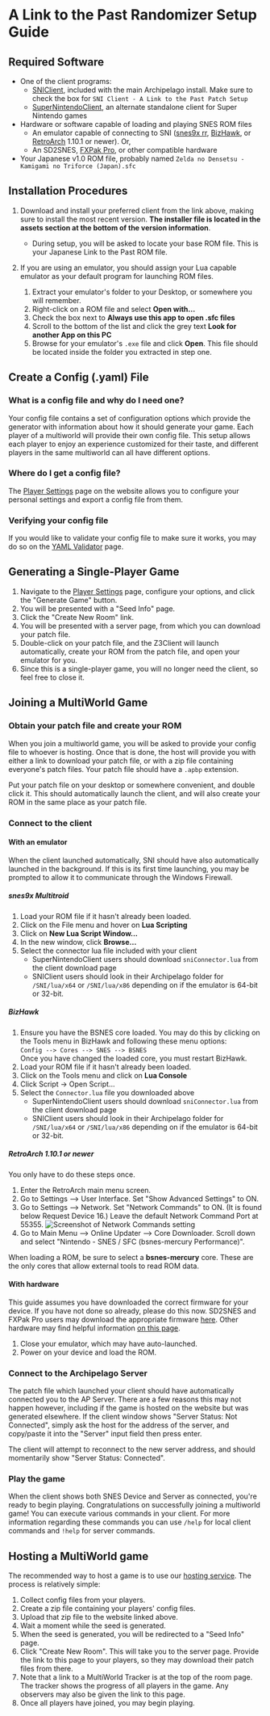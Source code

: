 # A Link to the Past Randomizer Setup Guide

## Required Software

- One of the client programs:
  - [SNIClient](https://github.com/ArchipelagoMW/Archipelago/releases), included with the main 
  Archipelago install. Make sure to check the box for `SNI Client - A Link to the Past Patch Setup`
  - [SuperNintendoClient](https://github.com/ArchipelagoMW/SuperNintendoClient/releases), an alternate standalone
  client for Super Nintendo games
- Hardware or software capable of loading and playing SNES ROM files
    - An emulator capable of connecting to SNI
      ([snes9x rr](https://github.com/gocha/snes9x-rr/releases),
       [BizHawk](http://tasvideos.org/BizHawk.html), or
       [RetroArch](https://retroarch.com?page=platforms) 1.10.1 or newer). Or,
    - An SD2SNES, [FXPak Pro](https://krikzz.com/store/home/54-fxpak-pro.html), or other compatible hardware
- Your Japanese v1.0 ROM file, probably named `Zelda no Densetsu - Kamigami no Triforce (Japan).sfc`

## Installation Procedures

1. Download and install your preferred client from the link above, making sure to install the most recent version.
   **The installer file is located in the assets section at the bottom of the version information**.
    - During setup, you will be asked to locate your base ROM file. This is your Japanese Link to the Past ROM file.

2. If you are using an emulator, you should assign your Lua capable emulator as your default program for launching ROM
   files.
    1. Extract your emulator's folder to your Desktop, or somewhere you will remember.
    2. Right-click on a ROM file and select **Open with...**
    3. Check the box next to **Always use this app to open .sfc files**
    4. Scroll to the bottom of the list and click the grey text **Look for another App on this PC**
    5. Browse for your emulator's `.exe` file and click **Open**. This file should be located inside the folder you
       extracted in step one.

## Create a Config (.yaml) File

### What is a config file and why do I need one?

Your config file contains a set of configuration options which provide the generator with information about how it
should generate your game. Each player of a multiworld will provide their own config file. This setup allows each player
to enjoy an experience customized for their taste, and different players in the same multiworld can all have different
options.

### Where do I get a config file?

The [Player Settings](/games/A%20Link%20to%20the%20Past/player-settings) page on the website allows you to configure
your personal settings and export a config file from them.

### Verifying your config file

If you would like to validate your config file to make sure it works, you may do so on the
[YAML Validator](/mysterycheck) page.

## Generating a Single-Player Game

1. Navigate to the [Player Settings](/games/A%20Link%20to%20the%20Past/player-settings) page, configure your options,
   and click the "Generate Game" button.
2. You will be presented with a "Seed Info" page.
3. Click the "Create New Room" link.
4. You will be presented with a server page, from which you can download your patch file.
5. Double-click on your patch file, and the Z3Client will launch automatically, create your ROM from the patch file, and
   open your emulator for you.
6. Since this is a single-player game, you will no longer need the client, so feel free to close it.

## Joining a MultiWorld Game

### Obtain your patch file and create your ROM

When you join a multiworld game, you will be asked to provide your config file to whoever is hosting. Once that is done,
the host will provide you with either a link to download your patch file, or with a zip file containing everyone's patch
files. Your patch file should have a `.apbp` extension.

Put your patch file on your desktop or somewhere convenient, and double click it. This should automatically launch the
client, and will also create your ROM in the same place as your patch file.

### Connect to the client

#### With an emulator

When the client launched automatically, SNI should have also automatically launched in the background. If this is its
first time launching, you may be prompted to allow it to communicate through the Windows Firewall.

##### snes9x Multitroid

1. Load your ROM file if it hasn't already been loaded.
2. Click on the File menu and hover on **Lua Scripting**
3. Click on **New Lua Script Window...**
4. In the new window, click **Browse...**
5. Select the connector lua file included with your client
    - SuperNintendoClient users should download `sniConnector.lua` from the client download page
    - SNIClient users should look in their Archipelago folder for `/SNI/lua/x64` or `/SNI/lua/x86` depending on if the
      emulator is 64-bit or 32-bit.

##### BizHawk

1. Ensure you have the BSNES core loaded. You may do this by clicking on the Tools menu in BizHawk and following these
   menu options:  
   `Config --> Cores --> SNES --> BSNES`  
   Once you have changed the loaded core, you must restart BizHawk.
2. Load your ROM file if it hasn't already been loaded.
3. Click on the Tools menu and click on **Lua Console**
4. Click Script -> Open Script...
5. Select the `Connector.lua` file you downloaded above
    - SuperNintendoClient users should download `sniConnector.lua` from the client download page
    - SNIClient users should look in their Archipelago folder for `/SNI/lua/x64` or `/SNI/lua/x86` depending on if the
      emulator is 64-bit or 32-bit.

##### RetroArch 1.10.1 or newer

You only have to do these steps once.

1. Enter the RetroArch main menu screen.
2. Go to Settings --> User Interface. Set "Show Advanced Settings" to ON.
3. Go to Settings --> Network. Set "Network Commands" to ON. (It is found below Request Device 16.) Leave the default
   Network Command Port at 55355.
![Screenshot of Network Commands setting](/static/generated/docs/A_Link_to_the_Past/retroarch-network-commands-en.png)
4. Go to Main Menu --> Online Updater --> Core Downloader. Scroll down and select "Nintendo - SNES / SFC (bsnes-mercury
   Performance)".

When loading a ROM, be sure to select a **bsnes-mercury** core. These are the only cores that allow external tools to
read ROM data.

#### With hardware

This guide assumes you have downloaded the correct firmware for your device. If you have not done so already, please do
this now. SD2SNES and FXPak Pro users may download the appropriate firmware
[here](https://github.com/RedGuyyyy/sd2snes/releases). Other hardware may find helpful information
[on this page](http://usb2snes.com/#supported-platforms).

1. Close your emulator, which may have auto-launched.
2. Power on your device and load the ROM.

### Connect to the Archipelago Server

The patch file which launched your client should have automatically connected you to the AP Server. There are a few
reasons this may not happen however, including if the game is hosted on the website but was generated elsewhere. If the
client window shows "Server Status: Not Connected", simply ask the host for the address of the server, and copy/paste it
into the "Server" input field then press enter.

The client will attempt to reconnect to the new server address, and should momentarily show "Server Status: Connected".

### Play the game

When the client shows both SNES Device and Server as connected, you're ready to begin playing. Congratulations on
successfully joining a multiworld game! You can execute various commands in your client. For more information regarding
these commands you can use `/help` for local client commands and `!help` for server commands.

## Hosting a MultiWorld game

The recommended way to host a game is to use our [hosting service](/generate). The process is relatively simple:

1. Collect config files from your players.
2. Create a zip file containing your players' config files.
3. Upload that zip file to the website linked above.
4. Wait a moment while the seed is generated.
5. When the seed is generated, you will be redirected to a "Seed Info" page.
6. Click "Create New Room". This will take you to the server page. Provide the link to this page to your players, so
   they may download their patch files from there.
7. Note that a link to a MultiWorld Tracker is at the top of the room page. The tracker shows the progress of all
   players in the game. Any observers may also be given the link to this page.
8. Once all players have joined, you may begin playing.
